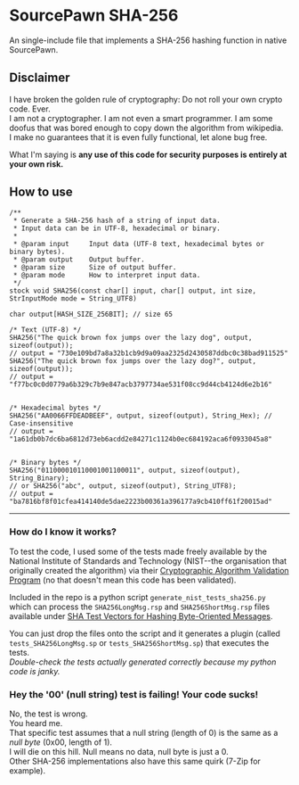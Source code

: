 # SourcePawn SHA-256
An single-include file that implements a SHA-256 hashing function in native SourcePawn.  


## Disclaimer
I have broken the golden rule of cryptography: Do not roll your own crypto code. Ever.  
I am not a cryptographer. I am not even a smart programmer. I am some doofus that was bored enough to copy down the algorithm from wikipedia.  
I make no guarantees that it is even fully functional, let alone bug free.  

What I\'m saying is **any use of this code for security purposes is entirely at your own risk.**


## How to use
```sourcepawn
/**
 * Generate a SHA-256 hash of a string of input data.
 * Input data can be in UTF-8, hexadecimal or binary.
 *
 * @param input     Input data (UTF-8 text, hexadecimal bytes or binary bytes).
 * @param output    Output buffer.
 * @param size      Size of output buffer.
 * @param mode      How to interpret input data.
 */
stock void SHA256(const char[] input, char[] output, int size, StrInputMode mode = String_UTF8)

char output[HASH_SIZE_256BIT]; // size 65

/* Text (UTF-8) */
SHA256("The quick brown fox jumps over the lazy dog", output, sizeof(output));
// output = "730e109bd7a8a32b1cb9d9a09aa2325d2430587ddbc0c38bad911525"
SHA256("The quick brown fox jumps over the lazy dog?", output, sizeof(output));
// output = "f77bc0c0d0779a6b329c7b9e847acb3797734ae531f08cc9d44cb4124d6e2b16"


/* Hexadecimal bytes */
SHA256("AA0066FFDEADBEEF", output, sizeof(output), String_Hex); // Case-insensitive
// output = "1a61db0b7dc6ba6812d73eb6acdd2e84271c1124b0ec684192aca6f0933045a8"


/* Binary bytes */
SHA256("011000010110001001100011", output, sizeof(output), String_Binary);
// or SHA256("abc", output, sizeof(output), String_UTF8);
// output = "ba7816bf8f01cfea414140de5dae2223b00361a396177a9cb410ff61f20015ad"
```

<hr />

### How do I know it works?
To test the code, I used some of the tests made freely available by the National Institute of Standards and Technology (NIST--the organisation that originally created the algorithm) via their [Cryptographic Algorithm Validation Program](https://csrc.nist.gov/Projects/Cryptographic-Algorithm-Validation-Program/Secure-Hashing "Cryptographic Algorithm Validation Program") (no that doesn\'t mean this code has been validated).  

Included in the repo is a python script `generate_nist_tests_sha256.py` which can process the `SHA256LongMsg.rsp` and `SHA256ShortMsg.rsp` files available under [SHA Test Vectors for Hashing Byte-Oriented Messages](https://csrc.nist.gov/CSRC/media/Projects/Cryptographic-Algorithm-Validation-Program/documents/shs/shabytetestvectors.zip "SHA Test Vectors for Hashing Byte-Oriented Messages").  

You can just drop the files onto the script and it generates a plugin (called `tests_SHA256LongMsg.sp` or `tests_SHA256ShortMsg.sp`) that executes the tests.  
*Double-check the tests actually generated correctly because my python code is janky.*  


### Hey the \'00\' (null string) test is failing! Your code sucks!
No, the test is wrong.  
You heard me.  
That specific test assumes that a null string (length of 0) is the same as a *null byte* (0x00, length of 1).  
I will die on this hill. Null means no data, null byte is just a 0.  
Other SHA-256 implementations also have this same quirk (7-Zip for example).  

